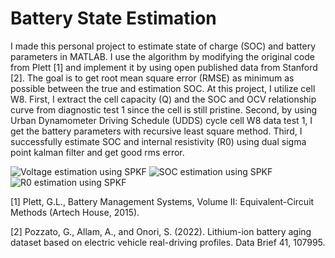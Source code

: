 # Battery State Estimation
I made this personal project to estimate state of charge (SOC) and battery parameters in MATLAB. I use the algorithm by modifying the original code from Plett [1] and implement it by using open published data from Stanford [2]. The goal is to get root mean square error (RMSE) as minimum as possible between the true and estimation SOC. At this project, I utilize cell W8. First, I extract the cell capacity (Q) and the SOC and OCV relationship curve from diagnostic test 1 since the cell is still pristine. Second, by using Urban Dynamometer Driving Schedule (UDDS) cycle cell W8 data test 1, I get the battery parameters with recursive least square method. Third, I successfully estimate SOC and internal resistivity (R0) using dual sigma point kalman filter and get good rms error.

![Voltage estimation using SPKF](https://github.com/user-attachments/assets/c68a3824-7ac8-456a-96ac-9d67003f98b2)
![SOC estimation using SPKF](https://github.com/user-attachments/assets/4b8978d4-8dd2-4e95-a026-dd92c9980471)
![R0 estimation using SPKF](https://github.com/user-attachments/assets/42fe622f-16c8-47ec-9abd-05369c246cc5)

[1] Plett, G.L., Battery Management Systems, Volume II: Equivalent-Circuit Methods (Artech House, 2015).

[2] Pozzato, G., Allam, A., and Onori, S. (2022). Lithium-ion battery aging dataset based on electric vehicle real-driving profiles. Data Brief 41, 107995.
